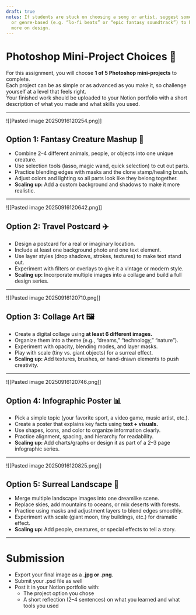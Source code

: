 ```yaml
---
draft: true
notes: If students are stuck on choosing a song or artist, suggest something instrumental
  or genre-based (e.g. “lo-fi beats” or “epic fantasy soundtrack”) to help them focus
  more on design.
---
```


# Photoshop Mini-Project Choices 🎨

For this assignment, you will choose **1 of 5 Photoshop mini-projects** to complete.  
Each project can be as simple or as advanced as you make it, so challenge yourself at a level that feels right.  
Your finished work should be uploaded to your Notion portfolio with a short description of what you made and what skills you used.  

---
![[Pasted image 20250916120254.png]]
## Option 1: Fantasy Creature Mashup 🐉
- Combine 2–4 different animals, people, or objects into one unique creature.  
- Use selection tools (lasso, magic wand, quick selection) to cut out parts.  
- Practice blending edges with masks and the clone stamp/healing brush.  
- Adjust colors and lighting so all parts look like they belong together.  
- **Scaling up:** Add a custom background and shadows to make it more realistic.  

---
![[Pasted image 20250916120642.png]]
## Option 2: Travel Postcard ✈️
- Design a postcard for a real or imaginary location.  
- Include at least one background photo and one text element.  
- Use layer styles (drop shadows, strokes, textures) to make text stand out.  
- Experiment with filters or overlays to give it a vintage or modern style.  
- **Scaling up:** Incorporate multiple images into a collage and build a full design series.  

---
![[Pasted image 20250916120710.png]]
## Option 3: Collage Art 🖼️
- Create a digital collage using **at least 6 different images.**  
- Organize them into a theme (e.g., “dreams,” “technology,” “nature”).  
- Experiment with opacity, blending modes, and layer masks.  
- Play with scale (tiny vs. giant objects) for a surreal effect.  
- **Scaling up:** Add textures, brushes, or hand-drawn elements to push creativity.  

---
![[Pasted image 20250916120746.png]]
## Option 4: Infographic Poster 📊
- Pick a simple topic (your favorite sport, a video game, music artist, etc.).  
- Create a poster that explains key facts using **text + visuals.**  
- Use shapes, icons, and color to organize information clearly.  
- Practice alignment, spacing, and hierarchy for readability.  
- **Scaling up:** Add charts/graphs or design it as part of a 2–3 page infographic series.  

---
![[Pasted image 20250916120825.png]]
## Option 5: Surreal Landscape 🌌
- Merge multiple landscape images into one dreamlike scene.  
- Replace skies, add mountains to oceans, or mix deserts with forests.  
- Practice using masks and adjustment layers to blend edges smoothly.  
- Experiment with scale (giant moon, tiny buildings, etc.) for dramatic effect.  
- **Scaling up:** Add people, creatures, or special effects to tell a story.  

---

# Submission
- Export your final image as a **.jpg or .png**.  
- Submit your .psd file as well
- Post it in your Notion portfolio with:
  - The project option you chose  
  - A short reflection (2–4 sentences) on what you learned and what tools you used